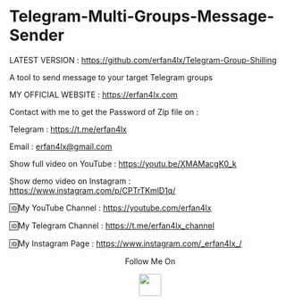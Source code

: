 # Telegram-Multi-Groups-Message-Sender
LATEST VERSION : https://github.com/erfan4lx/Telegram-Group-Shilling

A tool to send message to your target Telegram groups

 MY OFFICIAL WEBSITE : https://erfan4lx.com

Contact with me to get the Password of Zip file on :

 Telegram : https://t.me/erfan4lx
  
 Email : erfan4lx@gmail.com
  
 Show full video on YouTube : https://youtu.be/XMAMacgK0_k

Show demo video on Instagram : https://www.instagram.com/p/CPTrTKmlD1q/

🆔My YouTube Channel : https://youtube.com/erfan4lx

🆔My Telegram Channel : https://t.me/erfan4lx_channel

🆔My Instagram Page : https://www.instagram.com/_erfan4lx_/

<p align="center">
  Follow Me On
</p>
<p align="center">
  <a href="https://www.youtube.com/c/erfan4lx?sub_confirmation=1">
    <img src="https://www.iconsdb.com/icons/preview/black/youtube-4-xxl.png" width="40" height="40">
  </a>
</p>

